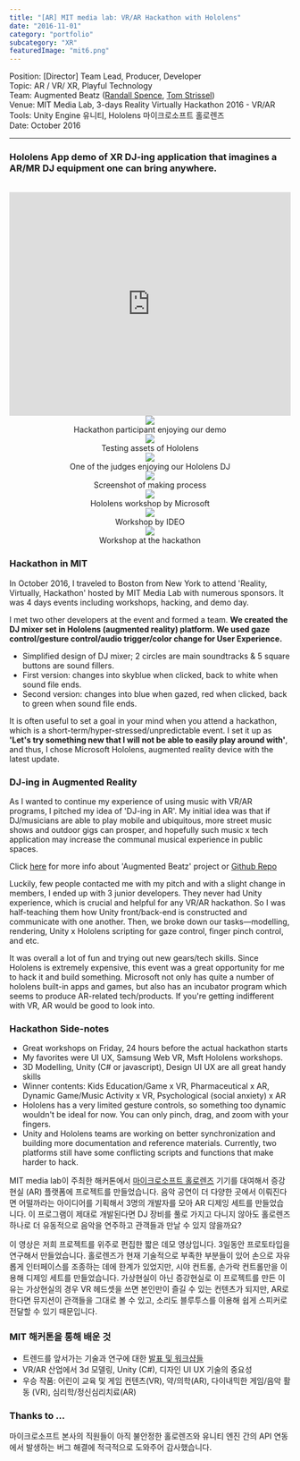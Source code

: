 ```yaml
---
title: "[AR] MIT media lab: VR/AR Hackathon with Hololens"
date: "2016-11-01"
category: "portfolio"
subcategory: "XR"
featuredImage: "mit6.png"
---
```

<div class="intro">
Position: [Director] Team Lead, Producer, Developer<br />
Topic: AR / VR/ XR, Playful Technology <br />
Team: Augmented Beatz (<a target="_blank" rel="noreferrer" href="https://www.linkedin.com/in/randspence/">Randall Spence</a>, <a target="_blank" rel="noreferrer" href="https://www.linkedin.com/in/tomstrissel/">Tom Strissel</a>)<br />
Venue: MIT Media Lab, 3-days Reality Virtually Hackathon 2016 - VR/AR <br />
Tools: Unity Engine 유니티, Hololens 마이크로소프트 홀로렌즈<br />
Date: October 2016
</div>
<hr />

<h3>Hololens App demo of XR DJ-ing application that imagines a AR/MR DJ equipment one can bring anywhere.</h3>
<br />

<iframe width="100%" height="400" src="https://www.youtube.com/embed/x7IioDo0Luo" frameborder="0" allow="accelerometer; autoplay; clipboard-write; encrypted-media; gyroscope; picture-in-picture" allowfullscreen></iframe>

<figure style="display: block; margin: 0 auto; text-align: center">
<img src="mit4.png">
<figcaption>Hackathon participant enjoying our demo</figcaption>
</figure>

<figure style="display: block; margin: 0 auto; text-align: center">
<img src="mit5.png" >
<figcaption>Testing assets of Hololens</figcaption>
</figure>

<figure style="display: block; margin: 0 auto; text-align: center">
<img src="mit6.png" >
<figcaption>One of the judges enjoying our Hololens DJ</figcaption>
</figure>

<figure style="display: block; margin: 0 auto; text-align: center">
<img src="mit7.jpg">
<figcaption>Screenshot of making process</figcaption>
</figure>

<figure style="display: block; margin: 0 auto; text-align: center">
<img src="mit8.jpg">
<figcaption>Hololens workshop by Microsoft</figcaption>
</figure>

<figure style="display: block; margin: 0 auto; text-align: center">
<img src="mit9.jpg">
<figcaption>Workshop by IDEO</figcaption>
</figure>

<figure style="display: block; margin: 0 auto; text-align: center">
<img src="mit10.jpg">
<figcaption>Workshop at the hackathon</figcaption>
</figure>


### Hackathon in MIT

In October 2016, I traveled to Boston from New York to attend 'Reality, Virtually, Hackathon' hosted by MIT Media Lab with numerous sponsors. It was 4 days events including workshops, hacking, and demo day.

I met two other developers at the event and formed a team. **We created the DJ mixer set in Hololens (augmented reality) platform. We used gaze control/gesture control/audio trigger/color change for User Experience.**

- Simplified design of DJ mixer; 2 circles are main soundtracks & 5 square buttons are sound fillers.
- First version: changes into skyblue when clicked, back to white when sound file ends.
- Second version: changes into blue when gazed, red when clicked, back to green when sound file ends.

It is often useful to set a goal in your mind when you attend a hackathon, which is a short-term/hyper-stressed/unpredictable event. I set it up as **'Let's try something new that I will not be able to easily play around with'**, and thus, I chose Microsoft Hololens, augmented reality device with the latest update.

### DJ-ing in Augmented Reality

As I wanted to continue my experience of using music with VR/AR programs, I pitched my idea of 'DJ-ing in AR'. My initial idea was that if DJ/musicians are able to play mobile and ubiquitous, more street music shows and outdoor gigs can prosper, and hopefully such music x tech application may increase the communal musical experience in public spaces.

Click [here](https://devpost.com/software/augmented-beatz-7fiare) for more info about 'Augmented Beatz' project or [Github Repo](https://github.com/arc4randall/augmentedbeatz)

Luckily, few people contacted me with my pitch and with a slight change in members, I ended up with 3 junior developers. They never had Unity experience, which is crucial and helpful for any VR/AR hackathon. So I was half-teaching them how Unity front/back-end is constructed and communicate with one another. Then, we broke down our tasks—modelling, rendering, Unity x Hololens scripting for gaze control, finger pinch control, and etc.

It was overall a lot of fun and trying out new gears/tech skills. Since Hololens is extremely expensive, this event was a great opportunity for me to hack it and build something. Microsoft not only has quite a number of hololens built-in apps and games, but also has an incubator program which seems to produce AR-related tech/products. If you're getting indifferent with VR, AR would be good to look into.

### Hackathon Side-notes

- Great workshops on Friday, 24 hours before the actual hackathon starts
- My favorites were UI UX, Samsung Web VR, Msft Hololens workshops.
- 3D Modelling, Unity (C# or javascript), Design UI UX are all great handy skills
- Winner contents: Kids Education/Game x VR, Pharmaceutical x AR, Dynamic Game/Music Activity x VR, Psychological (social anxiety) x AR
- Hololens has a very limited gesture controls, so something too dynamic wouldn't be ideal for now. You can only pinch, drag, and zoom with your fingers.
- Unity and Hololens teams are working on better synchronization and building more documentation and reference materials. Currently, two platforms still have some conflicting scripts and functions that make harder to hack.

MIT media lab이 주최한 해커톤에서 [마이크로소프트 홀로렌즈](https://www.microsoft.com/microsoft-hololens/en-us) 기기를 대여해서 증강현실 (AR) 플랫폼에 프로젝트를 만들었습니다. 음악 공연이 더 다양한 곳에서 이뤄진다면 어떨까라는 아이디어를 기획해서 3명의 개발자를 모아 AR 디제잉 세트를 만들었습니다. 이 프로그램이 제대로 개발된다면 DJ 장비를 풀로 가지고 다니지 않아도 홀로렌즈 하나로 더 유동적으로 음악을 연주하고 관객들과 만날 수 있지 않을까요?

이 영상은 저희 프로젝트를 위주로 편집한 짧은 데모 영상입니다. 3일동안 프로토타입을 연구해서 만들었습니다. 홀로렌즈가 현재 기술적으로 부족한 부분들이 있어 손으로 자유롭게 인터페이스를 조종하는 데에 한계가 있었지만, 시야 컨트롤, 손가락 컨트롤만을 이용해 디제잉 세트를 만들었습니다. 가상현실이 아닌 증강현실로 이 프로젝트를 만든 이유는 가상현실의 경우 VR 헤드셋을 쓰면 본인만이 즐길 수 있는 컨텐츠가 되지만, AR로 한다면 뮤지션이 관객들을 그대로 볼 수 있고, 소리도 블루투스를 이용해 쉽게 스피커로 전달할 수 있기 때문입니다.

### MIT 해커톤을 통해 배운 것
- 트렌드를 앞서가는 기술과 연구에 대한 [발표 및 워크샵들](http://www.realityvirtuallyhack.com/workshops/)
-  VR/AR 산업에서 3d 모델링, Unity (C#), 디자인 UI UX 기술의 중요성
- 우승 작품: 어린이 교육 및 게임 컨텐츠(VR), 약/의학(AR), 다이내믹한 게임/음악 활동 (VR), 심리학/정신심리치료(AR)

### Thanks to ...

마이크로소프트 본사의 직원들이 아직 불안정한 홀로렌즈와 유니티 엔진 간의 API 연동에서 발생하는 버그 해결에 적극적으로 도와주어 감사했습니다.